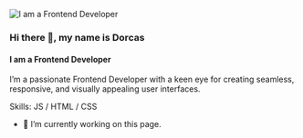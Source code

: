 ![I am a Frontend Developer](https://media.geeksforgeeks.org/wp-content/uploads/20240703165023/Frontend-Development-(1).webp)
### Hi there 👋, my name is Dorcas
#### I am a Frontend Developer
I’m a passionate Frontend Developer with a keen eye for creating seamless, responsive, and visually appealing user interfaces.

Skills: JS / HTML / CSS

- 🔭 I’m currently working on this page. 
